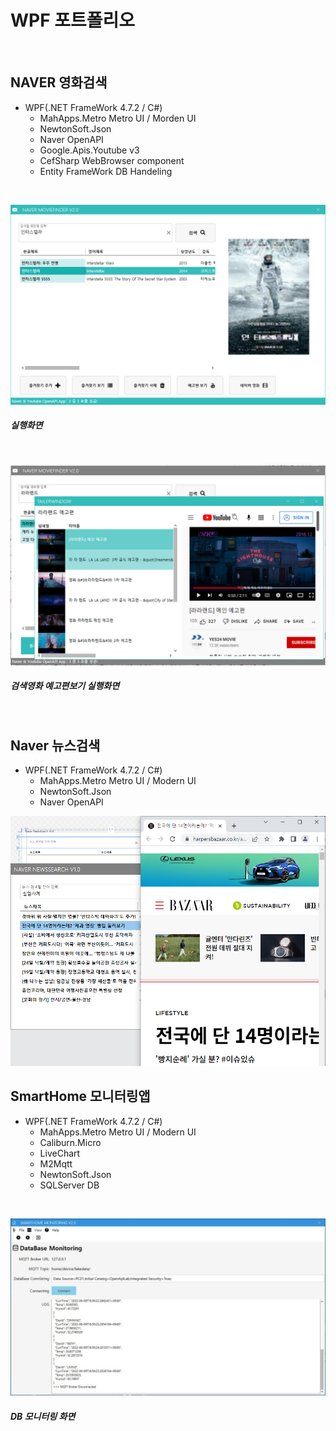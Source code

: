 # WPF 포트폴리오
<br/>

## NAVER 영화검색
- WPF(.NET FrameWork 4.7.2 / C#)
  - MahApps.Metro Metro UI / Morden UI
  - NewtonSoft.Json
  - Naver OpenAPI
  - Google.Apis.Youtube v3
  - CefSharp WebBrowser component
  - Entity FrameWork DB Handeling
<br/>

![NaverMovieFinder](https://raw.githubusercontent.com/colle123/StudyWPF/main/Capture/Interstellar.png)
##### 실행화면
<br/>

![YoutubePlay](https://github.com/colle123/StudyWPF/blob/main/Capture/YoutubeSearch.png) 
##### 검색영화 예고편보기 실행화면
<br/>

## Naver 뉴스검색
- WPF(.NET FrameWork 4.7.2 / C#)
  - MahApps.Metro Metro UI / Modern UI
  - NewtonSoft.Json
  - Naver OpenAPI

![NaverNewsSearch](https://github.com/colle123/StudyWPF/blob/main/Capture/NaverNewsSearch.png)
<br/>

## SmartHome 모니터링앱
- WPF(.NET FrameWork 4.7.2 / C#)
  - MahApps.Metro Metro UI / Modern UI
  - Caliburn.Micro
  - LiveChart
  - M2Mqtt
  - NewtonSoft.Json
  - SQLServer DB
<br/>

![SmartHomeMonitoring](https://github.com/colle123/StudyWPF/blob/main/Capture/SmartHome.JPG)
##### DB 모니터링 화면
